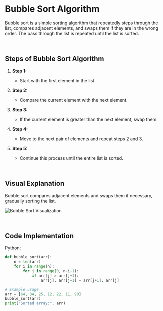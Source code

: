 # Bubble Sort Algorithm

Bubble sort is a simple sorting algorithm that repeatedly steps through the list, compares adjacent elements, and swaps them if they are in the wrong order. The pass through the list is repeated until the list is sorted.

<br/>

## Steps of Bubble Sort Algorithm

1. **Step 1:**
   - Start with the first element in the list.

2. **Step 2:**
   - Compare the current element with the next element.

3. **Step 3:**
   - If the current element is greater than the next element, swap them.

4. **Step 4:**
   - Move to the next pair of elements and repeat steps 2 and 3.

5. **Step 5:**
   - Continue this process until the entire list is sorted.

<br/>

## Visual Explanation

Bubble sort compares adjacent elements and swaps them if necessary, gradually sorting the list.

![Bubble Sort Visualization](https://upload.wikimedia.org/wikipedia/commons/c/c8/Bubble-sort-example-300px.gif)



<br/>

## Code Implementation

Python:

```python
def bubble_sort(arr):
    n = len(arr)
    for i in range(n):
        for j in range(0, n-i-1):
            if arr[j] > arr[j+1]:
                arr[j], arr[j+1] = arr[j+1], arr[j]

# Example usage
arr = [64, 34, 25, 12, 22, 11, 90]
bubble_sort(arr)
print("Sorted array:", arr)
